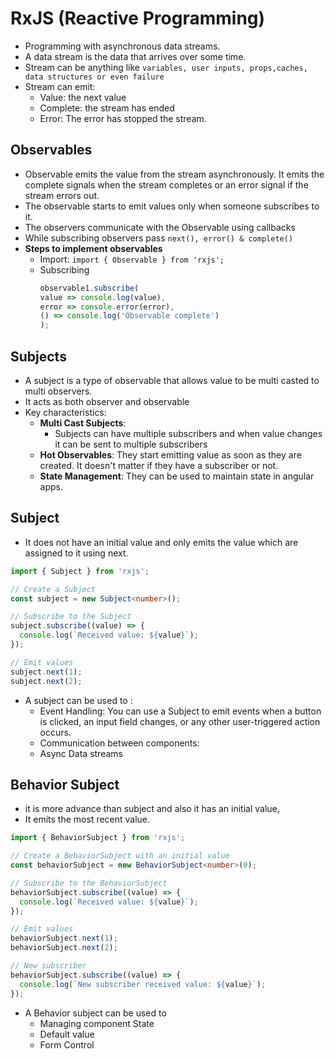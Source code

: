 # RxJS (Reactive Programming)
* Programming with asynchronous data streams. 
* A data stream is the data that arrives over some time. 
* Stream can be anything like `variables, user inputs, props,caches, data structures or even failure`
* Stream can emit:
  * Value: the next value
  * Complete: the stream has ended
  * Error: The error has stopped the stream.

## Observables
* Observable emits the value from the stream asynchronously. It emits the complete signals when the stream completes or an error signal if the stream errors out.
* The observable starts to emit values only when someone subscribes to it.
* The observers communicate with the Observable using callbacks
* While subscribing observers pass `next(), error() & complete()`
* **Steps to implement observables**
  * Import: `import { Observable } from 'rxjs';`
  * Subscribing
    ```ts
    observable1.subscribe(
    value => console.log(value),
    error => console.error(error),
    () => console.log('Observable complete')
    );
    ```

## Subjects
* A subject is a type of observable that allows value to be multi casted to multi observers. 
* It acts as both observer and observable
* Key characteristics:
  * **Multi Cast Subjects**: 
    * Subjects can have multiple subscribers and when value changes it can be sent to multiple subscribers
  * **Hot Observables**: They start emitting value as soon as they are created. It doesn't matter if they have a subscriber or not. 
  * **State Management**: They can be used to maintain state in angular apps. 

## Subject
* It does not have an initial value and only emits the value which are assigned to it using next. 
```ts
import { Subject } from 'rxjs';

// Create a Subject
const subject = new Subject<number>();

// Subscribe to the Subject
subject.subscribe((value) => {
  console.log(`Received value: ${value}`);
});

// Emit values
subject.next(1);
subject.next(2);
```

* A subject can be used to : 
  * Event Handling: You can use a Subject to emit events when a button is clicked, an input field changes, or any other user-triggered action occurs.
  * Communication between components: 
  * Async Data streams

## Behavior Subject
* it is more advance than subject and also it has an initial value,
* It emits the most recent value. 
```ts
import { BehaviorSubject } from 'rxjs';

// Create a BehaviorSubject with an initial value
const behaviorSubject = new BehaviorSubject<number>(0);

// Subscribe to the BehaviorSubject
behaviorSubject.subscribe((value) => {
  console.log(`Received value: ${value}`);
});

// Emit values
behaviorSubject.next(1);
behaviorSubject.next(2);

// New subscriber
behaviorSubject.subscribe((value) => {
  console.log(`New subscriber received value: ${value}`);
});
```

* A Behavior subject can be used to 
  * Managing component State
  * Default value
  * Form Control
